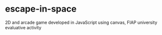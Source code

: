 # escape-in-space
2D and arcade game developed in JavaScript using canvas, FIAP university evaluative activity

